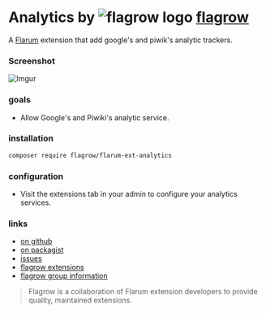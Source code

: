 # Analytics by ![flagrow logo](https://avatars0.githubusercontent.com/u/16413865?v=3&s=15) [flagrow](https://discuss.flarum.org/d/1832-flagrow-extension-developer-group)


A [Flarum](http://flarum.org) extension that add google's and  piwik's analytic trackers.

### Screenshot

![Imgur](http://i.imgur.com/bn87FA4.jpg)

### goals

- Allow Google's and Piwiki's analytic service.


### installation

```bash
composer require flagrow/flarum-ext-analytics
```

### configuration

- Visit the extensions tab in your admin to configure your analytics services.


### links

- [on github](https://github.com/flagrow/flarum-ext-analytics)
- [on packagist](http://packagist.com/packages/flagrow/flarum-ext-analytics)
- [issues](https://github.com/flagrow/flarum-ext-analytics/issues)
- [flagrow extensions](https://github.com/flagrow?utf8=%E2%9C%93&query=flarum-ext-)
- [flagrow group information](http://flagrow.github.io/)

> Flagrow is a collaboration of Flarum extension developers to provide quality, maintained extensions.
